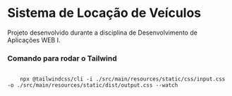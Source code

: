 # Sistema de Locação de Veículos

Projeto desenvolvido durante a disciplina de Desenvolvimento de Aplicações WEB I.

### Comando para rodar o Tailwind

<code>
    npx @tailwindcss/cli -i ./src/main/resources/static/css/input.css -o ./src/main/resources/static/dist/output.css --watch
</code>